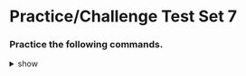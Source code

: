 
# Practice/Challenge Test Set 7

### Practice the following commands.

<details><summary>show</summary>
<p>
  
```bash

# 

---

#


---

#


---

# Create a pod with labels
k run <pod_name> --image=redis:alpine -l tier=redis
k describe pod <pod_name>

---

# Create pod in namespace
k create namesapce <namepsace_name>
k run <pod_name> --image=<img_name>:alpine -n <ns_name>

---

# Create pod and expose port
k run my-pod --image=nginx
k expose pod my-pod --name=my-service --port=8080 --target-port=8080



```

</p>
</details>
